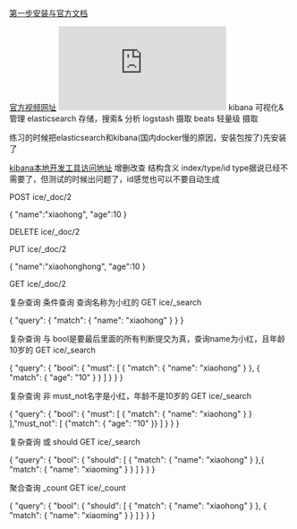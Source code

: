 [第一步安装与官方文档](https://mp.csdn.net/postedit/95592237)

[官方视频网址](https://www.elastic.co/cn/webinars/getting-started-elasticsearch?baymax=default&elektra=docs&storm=top-video)
![图1](https://www.elastic.co/guide/en/elasticsearch/reference/current/docker.html)
kibana 可视化&管理
elasticsearch 存储，搜索& 分析
logstash 摄取
beats 轻量级 摄取

练习的时候把elasticsearch和kibana(国内docker慢的原因，安装包按了)先安装了

[kibana本地开发工具访问地址](http://localhost:5601/app/kibana#/dev_tools/console?_g=())
增删改查
结构含义 index/type/id
type据说已经不需要了，但测试的时候出问题了，id感觉也可以不要自动生成

POST ice/_doc/2

{
  "name":"xiaohong",
  "age":10
}

DELETE ice/_doc/2

PUT ice/_doc/2

{
  "name":"xiaohonghong",
  "age":10
}

GET ice/_doc/2

复杂查询 条件查询 查询名称为小红的
GET ice/_search

{
  "query": {
    "match": {
      "name": "xiaohong"
    }
  }
}

复杂查询 与 bool是要最后里面的所有判断提交为真，查询name为小红，且年龄10岁的
GET ice/_search

{
  "query": {
    "bool": {
      "must": [
        {
          "match": {
            "name": "xiaohong"
          }
        },
        {
          "match": {
            "age": "10"
          }
        }
      ]
    }
  }
}

复杂查询 非 must_not名字是小红，年龄不是10岁的
GET ice/_search

{
  "query": {
    "bool": {
      "must": [
        {
          "match": {
            "name": "xiaohong"
          }
        }
      ],"must_not": [
        {"match": {
          "age": "10"
        }}
      ]
    }
  }
}

复杂查询 或 should
GET ice/_search

{
  "query": {
    "bool": {
      "should": [
        {
          "match": {
            "name": "xiaohong"
          }
        },{
                    "match": {
            "name": "xiaoming"
          }
        }
      ]
    }
  }
}

聚合查询 _count 
GET ice/_count

{
  "query": {
    "bool": {
      "should": [
        {
          "match": {
            "name": "xiaohong"
          }
        },
        {
          "match": {
            "name": "xiaoming"
          }
        }
      ]
    }
  }
}

